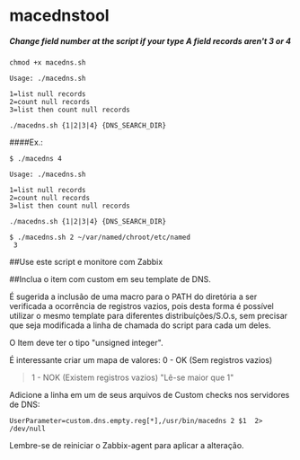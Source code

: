 # macednstool
##### Change field number at the script if your type A field records aren't 3 or 4
```
chmod +x macedns.sh
```
```
Usage: ./macedns.sh

1=list null records
2=count null records
3=list then count null records

./macedns.sh {1|2|3|4} {DNS_SEARCH_DIR}
```

####Ex.:
```
$ ./macedns 4

Usage: ./macedns.sh

1=list null records
2=count null records
3=list then count null records

./macedns.sh {1|2|3|4} {DNS_SEARCH_DIR}

$ ./macedns.sh 2 ~/var/named/chroot/etc/named
 3
```

##Use este script e monitore com Zabbix

##Inclua o item com custom em seu template de DNS.

É sugerida a inclusão de uma macro para o PATH do diretória a ser verificada a ocorrência de registros vazios, pois desta forma é possível utilizar o mesmo template para diferentes distribuíções/S.O.s, sem precisar que seja modificada a linha de chamada do script para cada um deles.

O Item deve ter o tipo "unsigned integer".

É interessante criar um mapa de valores:
0 - OK (Sem registros vazios)
>1 - NOK (Existem registros vazios)
"Lê-se maior que 1"

Adicione a linha em um de seus arquivos de Custom checks nos servidores de DNS:
```
UserParameter=custom.dns.empty.reg[*],/usr/bin/macedns 2 $1  2> /dev/null
```
Lembre-se de reiniciar o Zabbix-agent para aplicar a alteração.
